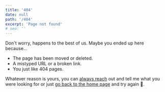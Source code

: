 ```yaml
---
title: '404'
date: null
path: '/404'
excerpt: 'Page not found'
# seo: ''
---
```


Don't worry, happens to the best of us. Maybe you ended up here because...

- The page has been moved or deleted.
- A mistyped URL or a broken link.
- You just like 404 pages.

Whatever reason is yours, you can [always reach](https://twitter.com/marccollado) out and tell me what you were looking for or just [go back to the home page](/) and try again 🎰.
